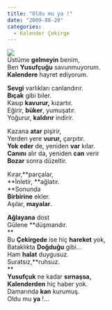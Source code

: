 ```yaml
---
title: "Oldu mu ya !"
date: "2009-08-20"
categories: 
  - Kalender Çekirge
---
```


![](/uploads/image/cekirge.jpg)  
Üstüme **gelmeyin** benim,                 
Ben **Yusufçuğu** savunmuyorum.  
**Kalendere** hayret ediyorum.

**Sevgi** varlıkları canlandırır.  
**Bıçak** gibi biler.  
Kasıp **kavurur,** kızartır.  
Eğirir, **büker**, yumuşatır.  
Yoğurur, **kaldırır** indirir.

Kazana **atar** pişirir,  
Yerden yere **vurur,** çarpıtır.  
**Yok eder** de, yeniden **var** kılar.  
**Canını** alır da, yeniden **can** verir  
**Bozar** sonra düzeltir.

Kırar,**parçalar,  
**İnletir, **ağlatır.  
**Sonunda   
**Birbirine** ekler.  
Aşılar, **mayalar**.  
  
**Ağlayana** dost  
Gülene **düşmandır.  
**  
Bu **Çekirgede** ise hiç **hareket** yok,  
Bataklıkta **Doğduğu** gibi...  
Ham **halat** duygusuz.  
Suratsız,**ruhsuz.  
**  
**Yusufçuk** ne kadar **sırnaşsa,  
Kalenderden** hiç haber yok.  
Damarında **kan** kurumuş.  
Oldu mu **ya** !…
